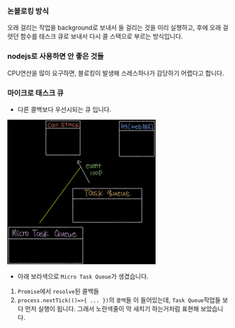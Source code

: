 ### 논블로킹 방식
오래 걸리는 작업을 background로 보내서 들 걸리는 것을 미리 실행하고, 후에 오래 걸렷던 함수를 태스크 큐로 보내서 다시 콜 스택으로 부르는 방식입니다.

### nodejs로 사용하면 안 좋은 것들 
CPU연산을 많이 요구하면, 블로킹이 발생해 스레스하나가 감당하기 어렵다고 합니다.

### 마이크로 태스크 큐
* 다른 콜백보다 우선시되는 큐 입니다.

![](images/chanho/micro_task_queue.png)
* 아래 보라색으로 `Micro Task Queue`가 생겼습니다.
1. `Promise`에서 `resolve`된 콜백들
2. `process.nextTick(()=>{ ... })`의 `콜백`들
   이 들어있는데, `Task Queue`작업들 보다 먼저 실행이 됩니다. 그래서 노란색줄이 막 새치기 하는거처럼 표현해 보았습니다.